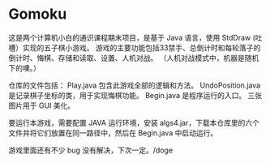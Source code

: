 # Gomoku

这是两个计算机小白的通识课程期末项目，是基于 Java 语言，使用 StdDraw (吐槽）实现的五子棋小游戏。
游戏的主要功能包括33禁手、总倒计时和每轮落子的倒计时、悔棋、存储和读取、设置、人机对战。
（人机对战模式中，机器是随机下的噢。）

仓库的文件包括：
Play.java 包含此游戏全部的逻辑和方法。
UndoPosition.java 是记录棋子坐标的类，用于实现悔棋功能。
Begin.java 是程序运行的入口。
三张图片用于 GUI 美化。

要运行本游戏，需要配置 JAVA 运行环境，安装 algs4.jar，下载本仓库里的六个文件并将它们放置在同一路径中，然后在 Begin.java 中启动运行。

游戏里面还有不少 bug 没有解决，下次一定。/doge
